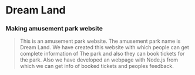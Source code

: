 # Dream Land
### Making amusement park website

> This is an amusement park website. The amusement park name is Dream Land. We have created this website with which people can get complete information of The park and also they can book tickets for the park. Also we have developed an webpage with Node.js from which we can get info of booked tickets and peoples feedback.
